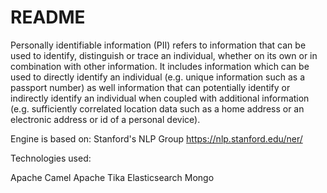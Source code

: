 # README #

Personally identifiable information (PII) refers to information that can be used to identify, distinguish or trace an individual, whether on its own or in combination with other information. It includes information which can be used to directly identify an individual (e.g. unique information such as a passport number) as well information that can potentially identify or indirectly identify an individual when coupled with additional information (e.g. sufficiently correlated location data such as a home address or an electronic address or id of a personal device). 

Engine is based on:
Stanford's NLP Group
https://nlp.stanford.edu/ner/

Technologies used:

Apache Camel
Apache Tika
Elasticsearch
Mongo
